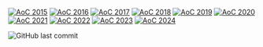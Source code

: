 
[![AoC 2015](https://img.shields.io/badge/2015-★_0-red)](https://adventofcode.com/2015)
[![AoC 2016](https://img.shields.io/badge/2016-★_0-red)](https://adventofcode.com/2016)
[![AoC 2017](https://img.shields.io/badge/2017-★_0-red)](https://adventofcode.com/2017)
[![AoC 2018](https://img.shields.io/badge/2018-★_0-red)](https://adventofcode.com/2018)
[![AoC 2019](https://img.shields.io/badge/2019-★_0-red)](https://adventofcode.com/2019)
[![AoC 2020](https://img.shields.io/badge/2020-★_0-red)](https://adventofcode.com/2020)
[![AoC 2021](https://img.shields.io/badge/2021-★_0-red)](https://adventofcode.com/2021)
[![AoC 2022](https://img.shields.io/badge/2022-★_0-red)](https://adventofcode.com/2022)
[![AoC 2023](https://img.shields.io/badge/2023-★_0-red)](https://adventofcode.com/2023)
[![AoC 2024](https://img.shields.io/badge/2024-★_4-yellow)](https://adventofcode.com/2024)

![GitHub last commit](https://img.shields.io/github/last-commit/rafaud/advent-of-code)